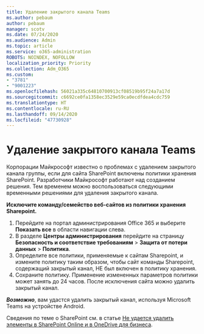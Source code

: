```yaml
---
title: Удаление закрытого канала Teams
ms.author: pebaum
author: pebaum
manager: scotv
ms.date: 07/24/2020
ms.audience: Admin
ms.topic: article
ms.service: o365-administration
ROBOTS: NOINDEX, NOFOLLOW
localization_priority: Priority
ms.collection: Adm_O365
ms.custom:
- "3781"
- "9001223"
ms.openlocfilehash: 56021a335c64810700913cf08519b95f24a7a17d
ms.sourcegitcommit: c6692ce0fa1358ec3529e59ca0ecdfdea4cdc759
ms.translationtype: HT
ms.contentlocale: ru-RU
ms.lasthandoff: 09/14/2020
ms.locfileid: "47730928"
---
```

# <a name="delete-a-teams-private-channel"></a>Удаление закрытого канала Teams

Корпорации Майкрософт известно о проблемах с удалением закрытого канала группы, если для сайта SharePoint включены политики хранения SharePoint. Разработчики Майкрософт работают над созданием решения. Тем временем можно воспользоваться следующими временными решениями для удаления закрытого канала.

**Исключите команду/семейство веб-сайтов из политики хранения Sharepoint.**

1. Перейдите на портал администрирования Office 365 и выберите **Показать все** в области навигации слева.
2. В разделе **Центры администрирования** перейдите на страницу **Безопасность и соответствие требованиям** > **Защита от потери данных** > **Политика**.
3. Определите все политики, применяемые к сайтам Sharepoint, и измените политику таким образом, чтобы сайт команды Sharepoint, содержащий закрытый канал, НЕ был включен в политику хранения.
4. Сохраните политику.
    Применение измененных параметров политики может занять до 24 часов.
    После исключения сайта можно удалить закрытый канал.  
    
***Возможно***, вам удастся удалить закрытый канал, используя Microsoft Teams на устройстве Android. 

Сведения по теме о SharePoint см. в статье [Не удается удалить элементы в SharePoint Online и в OneDrive для бизнеса](https://docs.microsoft.com/alchemyinsights/retention-policy-ediscovery-hold).